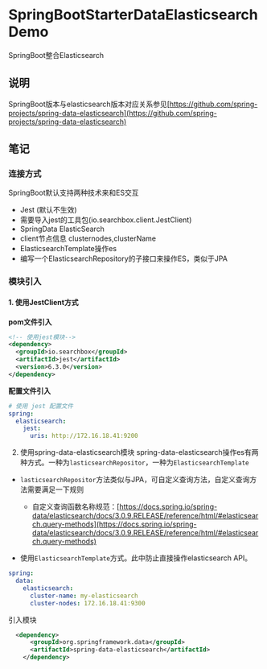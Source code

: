 # SpringBootStarterDataElasticsearchDemo

SpringBoot整合Elasticsearch
## 说明
SpringBoot版本与elasticsearch版本对应关系参见[https://github.com/spring-projects/spring-data-elasticsearch](https://github.com/spring-projects/spring-data-elasticsearch)

## 笔记
### 连接方式
SpringBoot默认支持两种技术来和ES交互

- Jest (默认不生效)
 - 需要导入jest的工具包(io.searchbox.client.JestClient)
- SpringData ElasticSearch
 - client节点信息 clusternodes,clusterName
 - ElasticsearchTemplate操作es
 - 编写一个ElasticsearchRepository的子接口来操作ES，类似于JPA

### 模块引入
#### 1. 使用JestClient方式
**pom文件引入**
```xml
<!-- 使用jest模块-->
<dependency>
  <groupId>io.searchbox</groupId>
  <artifactId>jest</artifactId>
  <version>6.3.0</version>
</dependency>
```
**配置文件引入**

```yaml
# 使用 jest 配置文件
spring:
  elasticsearch:
    jest:
      uris: http://172.16.18.41:9200
```

2. 使用spring-data-elasticsearch模块
spring-data-elasticsearch操作es有两种方式。一种为`lasticsearchRepositor`，一种为`ElasticsearchTemplate`

- `lasticsearchRepositor`方法类似与JPA，可自定义查询方法，自定义查询方法需要满足一下规则
  - 自定义查询函数名称规范：[https://docs.spring.io/spring-data/elasticsearch/docs/3.0.9.RELEASE/reference/html/#elasticsearch.query-methods](https://docs.spring.io/spring-data/elasticsearch/docs/3.0.9.RELEASE/reference/html/#elasticsearch.query-methods)


- 使用`ElasticsearchTemplate`方式。此中防止直接操作elasticsearch API。


```yaml
spring:
  data:
    elasticsearch:
      cluster-name: my-elasticsearch
      cluster-nodes: 172.16.18.41:9300
```
引入模块
```xml
  <dependency>
      <groupId>org.springframework.data</groupId>
      <artifactId>spring-data-elasticsearch</artifactId>
    </dependency>

```


